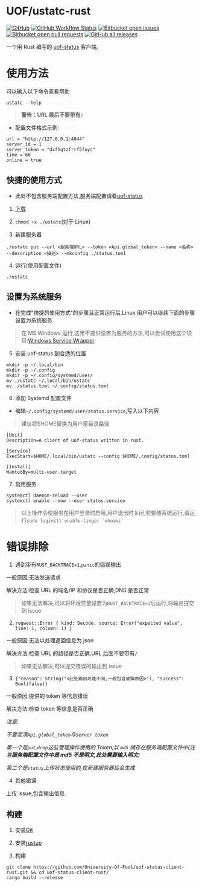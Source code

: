 # UOF/ustatc-rust

[![GitHub](https://img.shields.io/github/license/University-Of-Fool/uof-status-client-rust?style=for-the-badge)](https://opensource.org/license/mit/)
[![GitHub Workflow Status](https://img.shields.io/github/actions/workflow/status/University-Of-Fool/uof-status-client-rust/rust.yml?style=for-the-badge)](https://github.com/University-Of-Fool/uof-status-client-rust/actions/workflows/rust.yml)
[![Bitbucket open issues](https://img.shields.io/bitbucket/issues/University-Of-Fool/uof-status-client-rust?style=for-the-badge)](https://github.com/University-Of-Fool/uof-status-client-rust/issues)
[![Bitbucket open pull requests](https://img.shields.io/bitbucket/pr/University-Of-Fool/uof-status-client-rust?style=for-the-badge)](https://github.com/University-Of-Fool/uof-status-client-rust/pulls)
[![GitHub all releases](https://img.shields.io/github/downloads/University-Of-Fool/uof-status-client-rust/total?style=for-the-badge)](https://github.com/University-Of-Fool/uof-status-client-rust/releases/latest)

一个用 Rust 编写的 [uof-status](https://github.com/University-Of-Fool/uof-status) 客户端。

# 使用方法

可以输入以下命令查看帮助

```
ustatc --help
```

> **警告：URL 最后不要带有`/`**

- 配置文件格式示例:

```
url = "http://127.0.0.1:4044"
server_id = 1
server_token = "dxfhqtzfrrf5fuyc"
time = 60
online = true
```

## 快捷的使用方式

- 此处不包含服务端配置方法,服务端配置请看[uof-status](https://github.com/University-Of-Fool/uof-status)

1. [下载](https://github.com/University-Of-Fool/uof-status-client-rust/releases)

2. `chmod +x ./ustatc`(对于 Linux)

3. 新建服务器

```
./ustatc put --url <服务端URL> --token <Api.global_token> --name <名称> --description <描述> --mkconfig ./status.toml
```

4. 运行(使用配置文件)

```
./ustatc
```

## 设置为系统服务

- 在完成"快捷的使用方式"的步骤且正常运行后,Linux 用户可以继续下面的步骤设置为系统服务

> 在 MS Windows 运行,这里不提供设置为服务的方法,可以尝试使用这个项目:[Windows Service Wrapper](https://github.com/winsw/winsw)

5. 安装 uof-status 到合适的位置

```
mkdir -p ~/.local/bin
mkdir -p ~/.config
mkdir -p ~/.config/systemd/user/
mv ./ustatc ~/.local/bin/ustatc
mv ./status.toml ~/.config/status.toml
```

6. 添加 Systemd 配置文件

- 编辑`~/.config/systemd/user/status.service`,写入以下内容

>建议将$HOME替换为用户家目录路径

```
[Unit]
Description=A client of uof-status written in rust.

[Service]
ExecStart=$HOME/.local/bin/ustatc --config $HOME/.config/status.toml

[Install]
WantedBy=multi-user.target
```

7. 启用服务

```
systemctl daemon-reload --user
systemctl enable --now --user status.service
```

> 以上操作会使服务在用户登录时启用,用户退出时关闭,若要随系统运行,请运行`` sudo loginctl enable-linger `whoami`  ``

# 错误排除

1. 遇到带有`RUST_BACKTRACE=1`,`panic`的错误输出

一般原因:无法发送请求

解决方法:检查 URL 的域名/IP 和协议是否正确,DNS 是否正常

> 如果无法解决,可以将环境变量设置为`RUST_BACKTRACE=1`后运行,将输出提交到 issue

2. `reqwest::Error { kind: Decode, source: Error("expected value", line: 1, column: 1) }`

一般原因:无法以处理返回信息为 json

解决方法:检查 URL 的路径是否正确,URL 后面不要带有`/`

> 如果无法解决,可以提交错误的输出到 issue

3. `{"reason": String("<此处输出可能不同,一般包含故障原因>"), "success": Bool(false)}`

一般原因:提供的 token 等信息错误

解决方法:检查 token 等信息是否正确

_注意:_

_不要混淆`Api.global_token`与`Server token`_

_第一个是`put`,`drop`这些管理操作使用的 Token,以 `md5` 储存在服务端配置文件中(注意**服务端配置文件中是 md5 不是明文,此处需要输入明文**)_

_第二个是`status`上传状态使用的,在新建服务器后会生成_

4. 其他错误

上传 issue,包含输出信息

## 构建

1. 安装[Git](https://git-scm.com/)

2. 安装[rustup](https://rustup.rs/)

3. 构建

```
git clone https://github.com/University-Of-Fool/uof-status-client-rust.git && cd uof-status-client-rust/
cargo build --release
```
